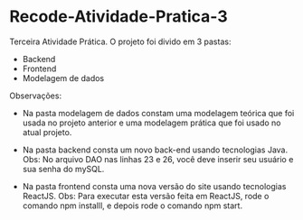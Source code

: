 # Recode-Atividade-Pratica-3
Terceira Atividade Prática.
O projeto foi divido em 3 pastas:
- Backend
- Frontend
- Modelagem de dados

Observações:
- Na pasta modelagem de dados constam uma modelagem teórica que foi usada no projeto anterior e uma modelagem prática que foi usado no atual projeto.

- Na pasta backend consta um novo back-end usando tecnologias Java. Obs: No arquivo DAO nas linhas 23 e 26, você deve inserir seu usuário e sua senha do mySQL.

- Na pasta frontend consta uma nova versão do site usando tecnologias ReactJS. Obs: Para executar esta versão feita em ReactJS, rode o comando npm installl, e depois 
rode o comando npm start.
